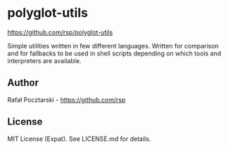 polyglot-utils
==============

https://github.com/rsp/polyglot-utils

Simple utilities written in few different languages.
Written for comparison and for fallbacks to be used in shell scripts
depending on which tools and interpreters are available.

Author
------
Rafał Pocztarski - https://github.com/rsp

License
-------
MIT License (Expat). See LICENSE.md for details.
